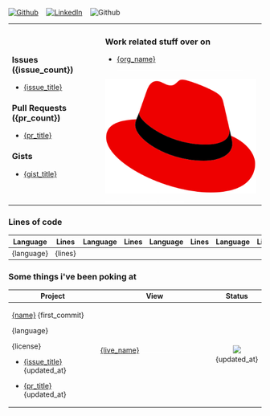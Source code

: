 <a href="{github_url}" target="_blank"><img alt="Github" src="https://img.shields.io/badge/GitHub-%2312100E.svg?&style=for-the-badge&logo=Github&logoColor=white" /></a> &nbsp;&nbsp; <a href="{linkedin_url}" target="_blank"><img alt="LinkedIn" src="https://img.shields.io/badge/linkedin-%230077B5.svg?&style=for-the-badge&logo=linkedin&logoColor=white" /></a> &nbsp;&nbsp; <img alt="Github" src="https://img.shields.io/badge/Last%20Updated-{last_updated}-brightgreen" height='28'/>

<table>
<tr>
<td>
<h3>Issues ({issue_count})</h3>
<ul>
<issues>
<li><a href='{issue_url}'>{issue_title}</a></li>
</issues>
</ul>
<h3>Pull Requests ({pr_count})</h3>
<ul>
<prs>
<li><a href='{pr_url}'>{pr_title}</a></li>
</prs>
</ul>
<h3>Gists</h3>
<ul>
<gists>
<li><a href='{gist_url}'>{gist_title}</a></li>
</gists>
</ul>
</td>
<td>
<h3>Work related stuff over on</h3>
<ul>
<orgs>
<li><a href='{org_url}'>{org_name}</a></li>
</orgs>
<img alt="Github" width='50px' src="https://github.com/dmzoneill/dmzoneill/blob/main/images/spacer.svg?raw=true" /><img alt="Github" width='50px' src="https://github.com/dmzoneill/dmzoneill/blob/main/images/spacer.svg?raw=true" /><img alt="Github" width='50px' src="https://github.com/dmzoneill/dmzoneill/blob/main/images/spacer.svg?raw=true" /><img alt="Github" width='50px' src="https://github.com/dmzoneill/dmzoneill/blob/main/images/spacer.svg?raw=true" /><img alt="Github" width='50px' src="https://github.com/dmzoneill/dmzoneill/blob/main/images/spacer.svg?raw=true" />
</ul>
<img alt="Github" width='300px' src="https://github.com/dmzoneill/dmzoneill/blob/main/images/redhat.svg?raw=true" />
<img alt="Github" width='50px' src="https://github.com/dmzoneill/dmzoneill/blob/main/images/spacer.svg?raw=true" />
<img alt="Github" width='50px' src="https://github.com/dmzoneill/dmzoneill/blob/main/images/spacer.svg?raw=true" />
<img alt="Github" width='50px' src="https://github.com/dmzoneill/dmzoneill/blob/main/images/spacer.svg?raw=true" />
</td>
</tr>
</table>

<h3>Lines of code</h3>    
<table>
  <thead>
    <tr>
      <th>Language</th>
      <th>Lines</th>
      <th>Language</th>
      <th>Lines</th>
      <th>Language</th>
      <th>Lines</th>
      <th>Language</th>
      <th>Lines</th>
    </tr>
  </thead>
  <tbody>
    <tr><langs><td>{language}</td><td>{lines}</td></langs></tr>
  </tbody>
</table>

### Some things i've been poking at

<table width='100%' style='width:100%'>
  <thead>
    <tr>
      <th>Project</th>
      <th>View</th>
      <th>Status</th>
    </tr>
  </thead>
  <tbody>
    <repos>
        <tr>
            <td><p><a href='{html_url}' title='{name}'>{name}</a> {first_commit}</p><p>{language}</p><p>{license}</p><p><ul><issues><li><a href='{issue_url}'>{issue_title}</a> {updated_at}</li></issues></ul></p><p><ul><prs><li><a href='{pr_url}'>{pr_title}</a> {updated_at}</li></prs></ul></p></td>
            <td><a href='{live_url}' title='{live_name}'>{live_name}</a>
            <img alt="Github" width='50px' src="https://github.com/dmzoneill/dmzoneill/blob/main/images/spacer.svg?raw=true" /><img alt="Github" width='50px' src="https://github.com/dmzoneill/dmzoneill/blob/main/images/spacer.svg?raw=true" /><img alt="Github" width='50px' src="https://github.com/dmzoneill/dmzoneill/blob/main/images/spacer.svg?raw=true" /><img alt="Github" width='50px' src="https://github.com/dmzoneill/dmzoneill/blob/main/images/spacer.svg?raw=true" />
            </td>
            <td align="center"><a href='https://github.com/dmzoneill/{name}/actions'><img src='{badge}'/></a><br/>{updated_at}</td>
        </tr>
    </repos>
  </tbody>
</table>
